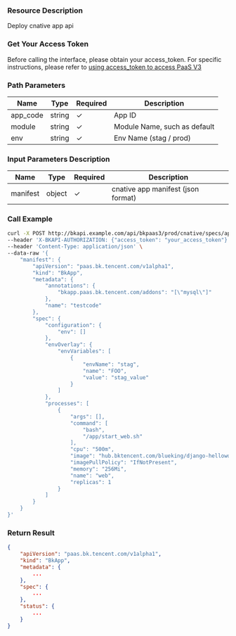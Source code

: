 ### Resource Description

Deploy cnative app api

### Get Your Access Token

Before calling the interface, please obtain your access_token. For specific instructions, please refer to [using access_token to access PaaS V3](https://bk.tencent.com/docs/markdown/PaaS3.0/topics/paas/access_token)

### Path Parameters

| Name     | Type   | Required | Description                  |
|----------|--------|----------|------------------------------|
| app_code | string | ✓        | App ID                       |
| module   | string | ✓        | Module Name, such as default |
| env      | string | ✓        | Env Name (stag / prod)       |

### Input Parameters Description

| Name     | Type   | Required | Description                        |
|----------|--------|----------|------------------------------------|
| manifest | object | ✓        | cnative app manifest (json format) |

### Call Example

```bash
curl -X POST http://bkapi.example.com/api/bkpaas3/prod/cnative/specs/applications/{app_code}/modules/{module}/envs/{env}/mres/deployments/ \
--header 'X-BKAPI-AUTHORIZATION: {"access_token": "your_access_token"}' \
--header 'Content-Type: application/json' \
--data-raw '{
    "manifest": {
        "apiVersion": "paas.bk.tencent.com/v1alpha1",
        "kind": "BkApp",
        "metadata": {
            "annotations": {
                "bkapp.paas.bk.tencent.com/addons": "[\"mysql\"]"
            },
            "name": "testcode"
        },
        "spec": {
            "configuration": {
                "env": []
            },
            "envOverlay": {
                "envVariables": [
                    {
                        "envName": "stag",
                        "name": "FOO",
                        "value": "stag_value"
                    }
                ]
            },
            "processes": [
                {
                    "args": [],
                    "command": [
                        "bash",
                        "/app/start_web.sh"
                    ],
                    "cpu": "500m",
                    "image": "hub.bktencent.com/blueking/django-helloworld:latest",
                    "imagePullPolicy": "IfNotPresent",
                    "memory": "256Mi",
                    "name": "web",
                    "replicas": 1
                }
            ]
        }
    }
}'
```

### Return Result

```json
{
    "apiVersion": "paas.bk.tencent.com/v1alpha1",
    "kind": "BkApp",
    "metadata": {
        ...
    },
    "spec": {
        ...
    },
    "status": {
        ...
    }
}
```
